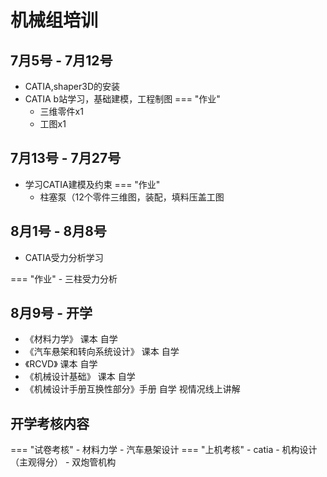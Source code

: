 # 机械组培训



## 7月5号 - 7月12号
  - CATIA,shaper3D的安装
  - CATIA b站学习，基础建模，工程制图
=== "作业"
    - 三维零件x1
    - 工图x1
## 7月13号 - 7月27号
  - 学习CATIA建模及约束
=== "作业"
    - 柱塞泵（12个零件三维图，装配，填料压盖工图
## 8月1号 - 8月8号 
  - CATIA受力分析学习

=== "作业"
      - 三柱受力分析
    
## 8月9号 - 开学 
  - 《材料力学》 课本 自学
  - 《汽车悬架和转向系统设计》 课本 自学
  - 《RCVD》 课本 自学
  - 《机械设计基础》 课本 自学
  - 《机械设计手册互换性部分》手册 自学 视情况线上讲解

## 开学考核内容

=== "试卷考核"
    - 材料力学
    - 汽车悬架设计
=== "上机考核"
    - catia
    - 机构设计（主观得分）
      - 双炮管机构

